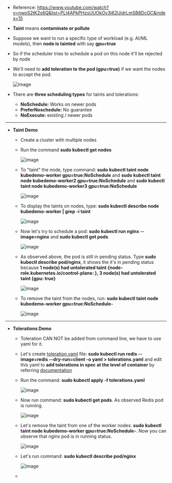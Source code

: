 - Reference: https://www.youtube.com/watch?v=nwoS2tK2s6Q&list=PLl4APkPHzsUUOkOv3i62UidrLmSB8DcGC&index=15

- **Taint** means **contaminate or pollute** 
- Suppose we want to run a specific type of workload (e.g. AI/ML models), then **node is tainted** with say **gpu=true**
- So if the scheduler tries to schedule a pod on this node it'll be rejected by node
- We'll need to **add toleration to the pod (gpu=true)** if we want the nodes to accept the pod.

    ![image](https://github.com/user-attachments/assets/88772742-9e0f-4d24-9593-269216694beb)

- There are **three scheduling types** for taints and tolerations:
  - **NoSchedule:** Works on newer pods
  - **PreferNoschedule:** No guarantee
  - **NoExecute:** existing / newer pods

--------------------------------------------------------------------------
- **Taint Demo**
  - Create a cluster with multiple nodes
  - Run the command **sudo kubectl get nodes**

    ![image](https://github.com/user-attachments/assets/987e792c-b200-485a-a32d-7d1a338835f2)

  - To "taint" the node, type command: **sudo kubectl taint node kubedemo-worker gpu=true:NoSchedule** and **sudo kubectl taint node kubedemo-worker2 gpu=true:NoSchedule** and **sudo kubectl taint node kubedemo-worker3 gpu=true:NoSchedule**

     ![image](https://github.com/user-attachments/assets/10e31142-6461-4f09-9b61-8935fa547f55)

  - To display the taints on nodes, type: **sudo kubectl describe node kubedemo-worker | grep -i taint**

     ![image](https://github.com/user-attachments/assets/7f02dca1-c423-470e-b0f1-bdc51b37eaba)

  - Now let's try to schedule a pod: **sudo kubectl run nginx --image=nginx** and **sudo kubectl get pods**

     ![image](https://github.com/user-attachments/assets/0091a09b-e666-46ad-8dcf-5474adff67ae)

  - As observed above, the pod is still in pending status. Type **sudo kubectl describe pod/nginx**, it shows the it's in pending status because **1 node(s) had untolerated taint {node-role.kubernetes.io/control-plane: }, 3 node(s) had untolerated taint {gpu: true}**

     ![image](https://github.com/user-attachments/assets/1df3c934-615c-4947-907e-e1177639da82)

  - To remove the taint from the nodes, run: **sudo kubectl taint node kubedemo-worker gpu=true:NoSchedule-**

    ![image](https://github.com/user-attachments/assets/286c9bcc-6dec-4df1-8116-246e87527acb) 

-------------------------------------------------------
- **Tolerations Demo**
  - Toleration CAN NOT be added from command line, we have to use yaml for it.

  - Let's create [toleration.yaml](https://github.com/Ajit1279/GCP_Learning/blob/main/Docker_K8S/K8S/concepts/tolerations.yaml) file: **sudo kubectl run redis --image=redis --dry-run=client -o yaml > tolerations.yaml** and edit this yaml to **add tolerations in spec at the level of container** by referring [documentation](https://kubernetes.io/docs/concepts/scheduling-eviction/taint-and-toleration/)

  - Run the command: **sudo kubectl apply -f tolerations.yaml**

     ![image](https://github.com/user-attachments/assets/1f499f78-4bb4-43a2-8deb-613f0717dacc)

  - Now run command: **sudo kubectl get pods**. As observed Redis pod is running.

    ![image](https://github.com/user-attachments/assets/b4f7648a-846f-464d-8a2b-f3a5954a3a85)

  - Let's remove the taint from one of the worker nodes: **sudo kubectl taint node kubedemo-worker gpu=true:NoSchedule-**. Now you can observe that nginx pod is in running status.   

    ![image](https://github.com/user-attachments/assets/6318032d-573d-4f12-b253-2bf51d7aec93)

  - Let's run command: **sudo kubectl describe pod/nginx**

    ![image](https://github.com/user-attachments/assets/709bd6ef-1239-4f44-9f8e-3b27ad393e75)

  -  
